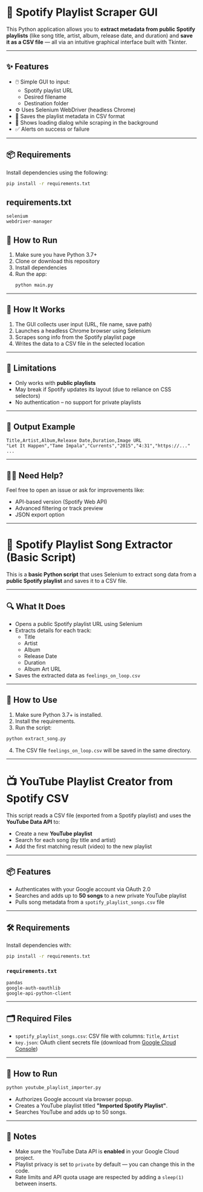 # 🎵 Spotify Playlist Scraper GUI

This Python application allows you to **extract metadata from public Spotify playlists** (like song title, artist, album, release date, and duration) and **save it as a CSV file** — all via an intuitive graphical interface built with Tkinter.

---

## ✨ Features

-   🖱️ Simple GUI to input:
    -   Spotify playlist URL
    -   Desired filename
    -   Destination folder
-   ⚙️ Uses Selenium WebDriver (headless Chrome)
-   💾 Saves the playlist metadata in CSV format
-   🔄 Shows loading dialog while scraping in the background
-   ✅ Alerts on success or failure

---


## 📦 Requirements

Install dependencies using the following:

```bash
pip install -r requirements.txt
```

## requirements.txt

```text
selenium
webdriver-manager
```


## 🚀 How to Run

1. Make sure you have Python 3.7+
2. Clone or download this repository
3. Install dependencies
4. Run the app:
   ``` bash
   python main.py
   ```

---

## 📝 How It Works

1. The GUI collects user input (URL, file name, save path)
2. Launches a headless Chrome browser using Selenium
3. Scrapes song info from the Spotify playlist page
4. Writes the data to a CSV file in the selected location

---

## 🛑 Limitations

-   Only works with **public playlists**
-   May break if Spotify updates its layout (due to reliance on CSS selectors)
-   No authentication – no support for private playlists

---

## 📁 Output Example

```csv
Title,Artist,Album,Release Date,Duration,Image URL
"Let It Happen","Tame Impala","Currents","2015","4:31","https://..."
...
```

---

## 🙋‍♂️ Need Help?

Feel free to open an issue or ask for improvements like:

-   API-based version (Spotify Web API)
-   Advanced filtering or track preview
-   JSON export option

---
# 🎵 Spotify Playlist Song Extractor (Basic Script)

This is a **basic Python script** that uses Selenium to extract song data from a **public Spotify playlist** and saves it to a CSV file.

---

## 🔍 What It Does

- Opens a public Spotify playlist URL using Selenium
- Extracts details for each track:
  - Title
  - Artist
  - Album
  - Release Date
  - Duration
  - Album Art URL
- Saves the extracted data as `feelings_on_loop.csv`


---

## 🚀 How to Use

1. Make sure Python 3.7+ is installed.
2. Install the requirements.
3. Run the script:

```bash
python extract_song.py
```

4. The CSV file `feelings_on_loop.csv` will be saved in the same directory.


---


# 📺 YouTube Playlist Creator from Spotify CSV

This script reads a CSV file (exported from a Spotify playlist) and uses the **YouTube Data API** to:

- Create a new **YouTube playlist**
- Search for each song (by title and artist)
- Add the first matching result (video) to the new playlist

---

## 📦 Features

- Authenticates with your Google account via OAuth 2.0
- Searches and adds up to **50 songs** to a new private YouTube playlist
- Pulls song metadata from a `spotify_playlist_songs.csv` file

---

## 🛠 Requirements

Install dependencies with:

```bash
pip install -r requirements.txt
```

### `requirements.txt`

```text
pandas
google-auth-oauthlib
google-api-python-client
```

---

## 🗂 Required Files

* `spotify_playlist_songs.csv`: CSV file with columns: `Title`, `Artist`
* `key.json`: OAuth client secrets file (download from [Google Cloud Console](https://console.cloud.google.com/))

---

## 🚀 How to Run

```bash
python youtube_playlist_importer.py
```

* Authorizes Google account via browser popup.
* Creates a YouTube playlist titled **"Imported Spotify Playlist"**.
* Searches YouTube and adds up to 50 songs.

---

## 📌 Notes

* Make sure the YouTube Data API is **enabled** in your Google Cloud project.
* Playlist privacy is set to `private` by default — you can change this in the code.
* Rate limits and API quota usage are respected by adding a `sleep(1)` between inserts.

